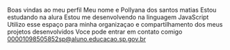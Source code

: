 Boas vindas ao meu perfil
Meu nome e Pollyana dos santos matias
Estou estudando na alura
Estou me desenvolvendo na linguagem JavaScript
Utilizo esse espaço para minha organizaçao e compartilhamento dos meus projetos desenvolvidos
Voce pode entrar em contato comigo
00001098505852sp@aluno.educacao.sp.gov.br
